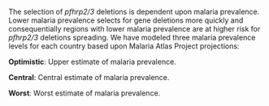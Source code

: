 The selection of *pfhrp2\/3* deletions is dependent upon malaria prevalence. Lower malaria prevalence selects for gene deletions more quickly and consequentially regions with lower malaria prevalence are at higher risk for *pfhrp2\/3* deletions spreading. We have modeled three malaria prevalence levels for each country based upon Malaria Atlas Project projections:

**Optimistic**: Upper estimate of malaria prevalence.

**Central**: Central estimate of malaria prevalence.

**Worst**: Worst estimate of malaria prevalence.